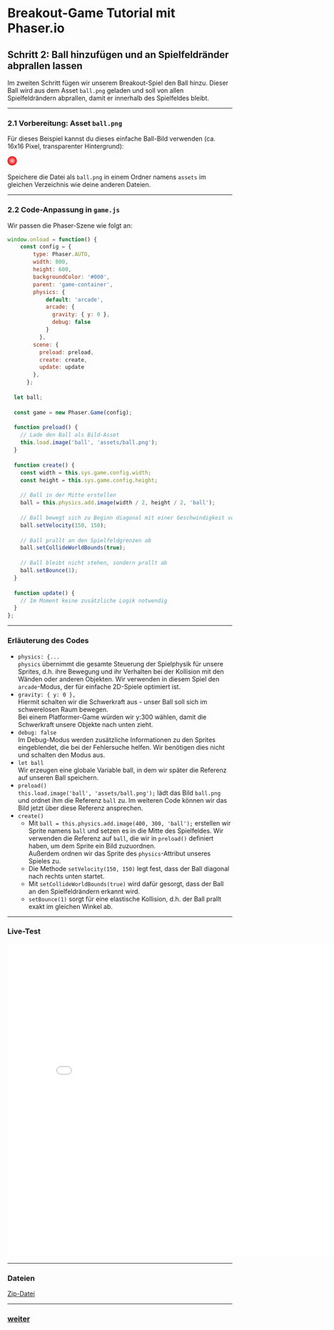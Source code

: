 # Breakout-Game Tutorial mit Phaser.io

## Schritt 2: Ball hinzufügen und an Spielfeldränder abprallen lassen

Im zweiten Schritt fügen wir unserem Breakout-Spiel den Ball hinzu. Dieser Ball wird aus dem Asset `ball.png` geladen und soll von allen Spielfeldrändern abprallen, damit er innerhalb des Spielfeldes bleibt.

---

### 2.1 Vorbereitung: Asset `ball.png`

Für dieses Beispiel kannst du dieses einfache Ball-Bild verwenden (ca. 16x16 Pixel, transparenter Hintergrund):

![ball.png](01Ball/assets/ball.png)  

Speichere die Datei als `ball.png` in einem Ordner namens `assets` im gleichen Verzeichnis wie deine anderen Dateien.

---

### 2.2 Code-Anpassung in `game.js`

Wir passen die Phaser-Szene wie folgt an:

```js
window.onload = function() {
    const config = {
        type: Phaser.AUTO,
        width: 800,
        height: 600,
        backgroundColor: '#000',
        parent: 'game-container',
        physics: {                      
            default: 'arcade',           
            arcade: {
              gravity: { y: 0 },
              debug: false
            }
          },
        scene: {
          preload: preload,
          create: create,
          update: update
        },
      };

  let ball;

  const game = new Phaser.Game(config);

  function preload() {
    // Lade den Ball als Bild-Asset
    this.load.image('ball', 'assets/ball.png');
  }

  function create() {
    const width = this.sys.game.config.width;
    const height = this.sys.game.config.height;

    // Ball in der Mitte erstellen
    ball = this.physics.add.image(width / 2, height / 2, 'ball');
  
    // Ball bewegt sich zu Beginn diagonal mit einer Geschwindigkeit von 150
    ball.setVelocity(150, 150);

    // Ball prallt an den Spielfeldgrenzen ab
    ball.setCollideWorldBounds(true);

    // Ball bleibt nicht stehen, sondern prallt ab
    ball.setBounce(1);
  }

  function update() {
    // Im Moment keine zusätzliche Logik notwendig
  }
};
```

---

### Erläuterung des Codes
- `physics: {...`  
`physics` übernimmt die gesamte Steuerung der Spielphysik für unsere Sprites, d.h. ihre Bewegung und ihr Verhalten bei der Kollision mit den Wänden oder anderen Objekten.
Wir verwenden in diesem Spiel den `arcade`-Modus, der für einfache 2D-Spiele optimiert ist.
- `gravity: { y: 0 },`  
Hiermit schalten wir die Schwerkraft aus - unser Ball soll sich im schwerelosen Raum bewegen.  
Bei einem Platformer-Game würden wir y:300 wählen, damit die Schwerkraft unsere Objekte nach unten zieht.
- `debug: false`  
Im Debug-Modus werden zusätzliche Informationen zu den Sprites eingeblendet, die bei der Fehlersuche helfen. Wir benötigen dies nicht und schalten den Modus aus.        
- `let ball`  
  Wir erzeugen eine globale Variable ball, in dem wir später die Referenz auf unseren Ball speichern.
- `preload()`  
  `this.load.image('ball', 'assets/ball.png');` lädt das Bild `ball.png` und ordnet ihm die Referenz `ball` zu. Im weiteren Code können wir das Bild jetzt über diese Referenz ansprechen.
- `create()`  
  - Mit `ball = this.physics.add.image(400, 300, 'ball');`
erstellen wir Sprite namens `ball` und setzen es in die Mitte des Spielfeldes. Wir verwenden die Referenz auf `ball`, die wir in `preload()` definiert haben, um dem Sprite ein Bild zuzuordnen.  
Außerdem ordnen wir das Sprite des `physics`-Attribut unseres Spieles zu.   
  - Die Methode `setVelocity(150, 150)` legt fest, dass der Ball diagonal nach rechts unten startet.
  - Mit `setCollideWorldBounds(true)` wird dafür gesorgt, dass der Ball an den Spielfeldrändern erkannt wird.
  - `setBounce(1)` sorgt für eine elastische Kollision, d.h. der Ball prallt exakt im gleichen Winkel ab.

---

### Live-Test

<iframe 
  src="01Ball/index.html" 
  width="820" 
  height="700" 
  frameborder="0" 
  sandbox="allow-scripts allow-same-origin">
</iframe>

---

### Dateien

[Zip-Datei](01Ball.zip)    


---

### [weiter](02Paddle.html)  
